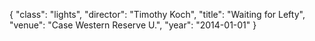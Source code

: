 {
  "class": "lights",
  "director": "Timothy Koch",
  "title": "Waiting for Lefty",
  "venue": "Case Western Reserve U.",
  "year": "2014-01-01"
}